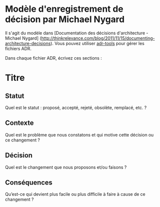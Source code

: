 # Modèle d'enregistrement de décision par Michael Nygard

Il s'agit du modèle dans [Documentation des décisions d'architecture - Michael Nygard] (http://thinkrelevance.com/blog/2011/11/15/documenting-architecture-decisions).
Vous pouvez utiliser [adr-tools](https://github.com/npryce/adr-tools) pour gérer les fichiers ADR.

Dans chaque fichier ADR, écrivez ces sections :

# Titre

## Statut

Quel est le statut : proposé, accepté, rejeté, obsolète, remplacé, etc. ?

## Contexte

Quel est le problème que nous constatons et qui motive cette décision ou ce changement ?

## Décision

Quel est le changement que nous proposons et/ou faisons ?

## Conséquences

Qu’est-ce qui devient plus facile ou plus difficile à faire à cause de ce changement ?
